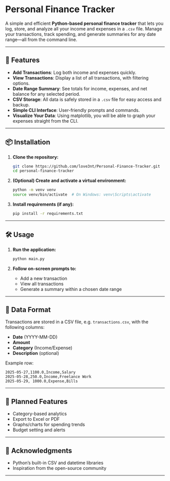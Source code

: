 
# Personal Finance Tracker

A simple and efficient **Python-based personal finance tracker** that lets you log, store, and analyze all your income and expenses in a `.csv` file. Manage your transactions, track spending, and generate summaries for any date range—all from the command line.

---

## 🚀 Features

- **Add Transactions**: Log both income and expenses quickly.
- **View Transactions**: Display a list of all transactions, with filtering options.
- **Date Range Summary**: See totals for income, expenses, and net balance for any selected period.
- **CSV Storage**: All data is safely stored in a `.csv` file for easy access and backup.
- **Simple CLI Interface**: User-friendly prompts and commands.
- **Visualize Your Data**: Using matplotlib, you will be able to graph your expenses straight from the CLI.

---

## 📦 Installation

1. **Clone the repository:**
    ```bash
    git clone https://github.com/love3nt/Personal-Finance-Tracker.git
    cd personal-finance-tracker
    ```

2. **(Optional) Create and activate a virtual environment:**
    ```bash
    python -m venv venv
    source venv/bin/activate  # On Windows: venv\Scripts\activate
    ```

3. **Install requirements (if any):**
    ```bash
    pip install -r requirements.txt
    ```

---

## 🛠️ Usage

1. **Run the application:**
    ```bash
    python main.py
    ```

2. **Follow on-screen prompts to:**
    - Add a new transaction
    - View all transactions
    - Generate a summary within a chosen date range

---

## 📁 Data Format

Transactions are stored in a CSV file, e.g. `transactions.csv`, with the following columns:
- **Date** (YYYY-MM-DD)
- **Amount**
- **Category** (Income/Expense)
- **Description** (optional)


Example row:
```
2025-05-27,1100.0,Income,Salary
2025-05-28,250.0,Income,Freelance Work
2025-05-29, 1000.0,Expense,Bills
```

---

## 📝 Planned Features

- Category-based analytics
- Export to Excel or PDF
- Graphs/charts for spending trends
- Budget setting and alerts

---

## 🙌 Acknowledgments

- Python’s built-in CSV and datetime libraries
- Inspiration from the open-source community

---
